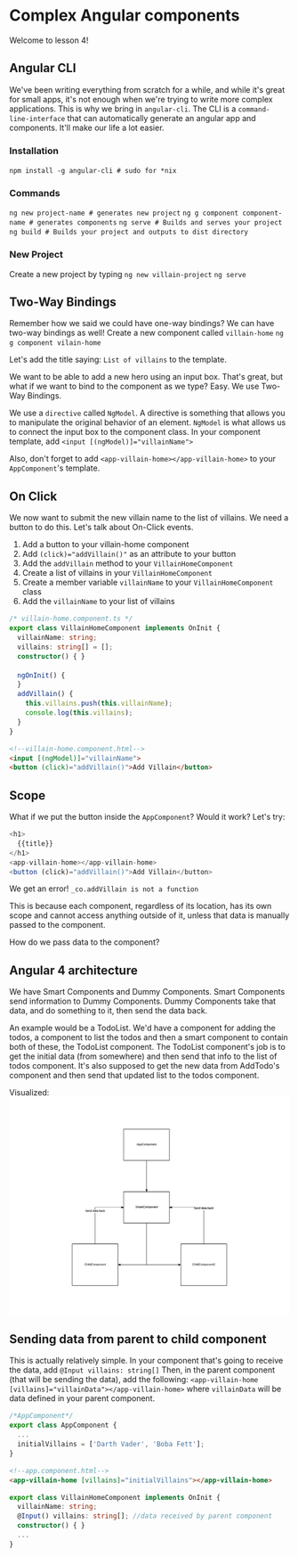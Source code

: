 # Complex Angular components
Welcome to lesson 4!

## Angular CLI
We've been writing everything from scratch for a while, and while it's great for small apps, it's not enough when we're trying to write more complex applications. 
This is why we bring in `angular-cli`. The CLI is a `command-line-interface` that can automatically generate an angular app and components.
It'll make our life a lot easier.

### Installation
`npm install -g angular-cli # sudo for *nix`

### Commands
`ng new project-name # generates new project`
`ng g component component-name # generates components`
`ng serve # Builds and serves your project`
`ng build # Builds your project and outputs to dist directory`

### New Project
Create a new project by typing `ng new villain-project`
`ng serve`

## Two-Way Bindings
Remember how we said we could have one-way bindings? We can have two-way bindings as well!
Create a new component called `villain-home`
`ng g component vilain-home`

Let's add the title saying: `List of villains` to the template.

We want to be able to add a new hero using an input box. That's great, but what if we want to bind to the component as we type?
Easy. We use Two-Way Bindings.

We use a `directive` called `NgModel`. A directive is something that allows you to manipulate the original behavior of an element. `NgModel` is what allows us to connect the input box to the component class.
In your component template, add `<input [(ngModel)]="villainName">`

Also, don't forget to add `<app-villain-home></app-villain-home>` to your `AppComponent`'s template.

## On Click
We now want to submit the new villain name to the list of villains. We need a button to do this. Let's talk about On-Click events.

1. Add a button to your villain-home component
2. Add `(click)="addVillain()"` as an attribute to your button
3. Add the `addVillain` method to your `VillainHomeComponent`
4. Create a list of villains in your `VillainHomeComponent`
5. Create a member variable `villainName` to your `VillainHomeComponent` class
6. Add the `villainName` to your list of villains

```typescript
/* villain-home.component.ts */
export class VillainHomeComponent implements OnInit {
  villainName: string;
  villains: string[] = [];
  constructor() { }

  ngOnInit() {
  }
  addVillain() {
    this.villains.push(this.villainName);
    console.log(this.villains);
  }
}
```
```html
<!--villain-home.component.html-->
<input [(ngModel)]="villainName">
<button (click)="addVillain()">Add Villain</button>
```
## Scope 
What if we put the button inside the `AppComponent`? Would it work?
Let's try:
```typescript
<h1>
  {{title}}
</h1>
<app-villain-home></app-villain-home>
<button (click)="addVillain()">Add Villain</button>
```
We get an error! `_co.addVillain is not a function`

This is because each component, regardless of its location, has its own scope and cannot access anything outside of it, unless that data is manually passed to the component.

How do we pass data to the component?

## Angular 4 architecture
We have Smart Components and Dummy Components. Smart Components send information to Dummy Components. Dummy Components take that data, and do something to it, then send the data back.

An example would be a TodoList. We'd have a component for adding the todos, a component to list the todos and then a smart component to contain both of these, the TodoList component. The TodoList component's job is to get the initial data (from somewhere) and then send that info to the list of todos component. It's also supposed to get the new data from AddTodo's component and then send that updated list to the todos component.

Visualized:
![Angular 4 Architecture](images/architecture_diagram.png)

## Sending data from parent to child component
This is actually relatively simple.
In your component that's going to receive the data, add `@Input villains: string[]`
Then, in the parent component (that will be sending the data), add the following:
`<app-villain-home [villains]="villainData"></app-villain-home>`
where `villainData` will be data defined in your parent component.

```typescript
/*AppComponent*/
export class AppComponent {
  ...
  initialVillains = ['Darth Vader', 'Boba Fett'];
}
```
```html
<!--app.component.html-->
<app-villain-home [villains]="initialVillains"></app-villain-home>
```
```typescript
export class VillainHomeComponent implements OnInit {
  villainName: string;
  @Input() villains: string[]; //data received by parent component
  constructor() { }
  ...
}
```
